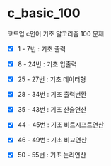 # c_basic_100

코드업 c언어 기초 알고리즘 100 문제

-[x] 1 - 7번 : 기초 출력

-[x] 8 - 24번 : 기초 입출력

-[x] 25 - 27번 : 기초 데이터형

-[x] 28 - 34번 : 기초 출력변환

-[x] 35 - 43번 : 기초 산술연산

-[x] 44 - 45번 : 기초 비트시프트연산

-[x] 46 - 49번 : 기초 비교연산

-[x] 50 - 55번 : 기초 논리연산
